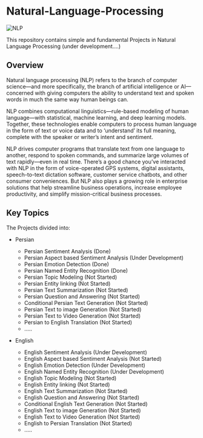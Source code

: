 # Natural-Language-Processing
![NLP](https://github.com/Aliarcher/Natural-Language-Processing/assets/53465519/aeb5b83b-2f7c-4588-9ec3-440906571bc0)


This repository contains simple and fundamental Projects in Natural Language Processing (under development....)
## Overview
Natural language processing (NLP) refers to the branch of computer science—and more specifically, the branch of artificial intelligence or AI—concerned with giving computers the ability to understand text and spoken words in much the same way human beings can.

NLP combines computational linguistics—rule-based modeling of human language—with statistical, machine learning, and deep learning models. Together, these technologies enable computers to process human language in the form of text or voice data and to ‘understand’ its full meaning, complete with the speaker or writer’s intent and sentiment.

NLP drives computer programs that translate text from one language to another, respond to spoken commands, and summarize large volumes of text rapidly—even in real time. There’s a good chance you’ve interacted with NLP in the form of voice-operated GPS systems, digital assistants, speech-to-text dictation software, customer service chatbots, and other consumer conveniences. But NLP also plays a growing role in enterprise solutions that help streamline business operations, increase employee productivity, and simplify mission-critical business processes.


## Key Topics
The Projects divided into:
* Persian
  * Persian Sentiment Analysis (Done)
  * Persian Aspect based Sentiment Analysis (Under Development)
  * Persian Emotion Detection (Done)
  * Persian Named Entity Recognition (Done)
  * Persian Topic Modeling (Not Started)
  * Persian Entity linking (Not Started)
  * Persian Text Summarization (Not Started)
  * Persian Question and Answering (Not Started)
  * Conditional Persian Text Generation (Not Started)
  * Persian Text to image Generation (Not Started)
  * Persian Text to Video Generation (Not Started)
  * Persian to English Translation (Not Started)
  * .....
  
* English
  * English Sentiment Analysis (Under Development)
  * English Aspect based Sentiment Analysis (Not Started)
  * English Emotion Detection (Under Development)
  * English Named Entity Recognition (Under Development)
  * English Topic Modeling (Not Started)
  * English Entity linking (Not Started)
  * English Text Summarization (Not Started)
  * English Question and Answering (Not Started)
  * Conditional English Text Generation (Not Started)
  * English Text to image Generation (Not Started)
  * English Text to Video Generation (Not Started)
  * English to Persian Translation (Not Started)
  * .....
    
